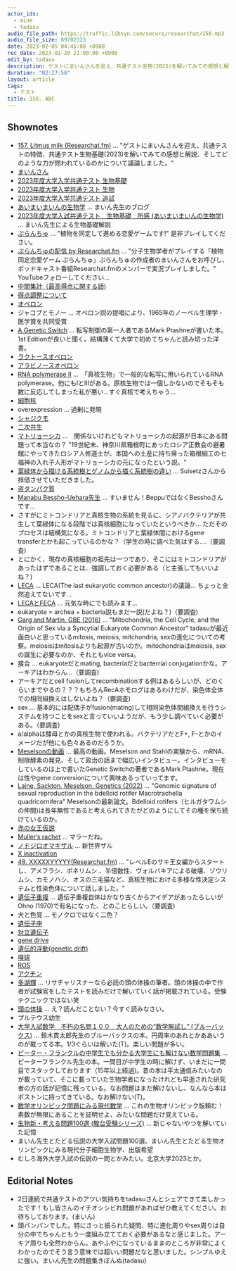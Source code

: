 ```yaml
---
actor_ids:
  - mine
  - tadasu
audio_file_path: https://traffic.libsyn.com/secure/researchat/158.mp3 
audio_file_size: 89702323
date: 2023-02-05 04:45:00 +0900
rec_date: 2023-01-20 21:00:00 +0900
edit_by: tadasu
description: ゲストにまいんさんを迎え、共通テスト生物(2023)を解いてみての感想と解説、そしてどのような力が問われているのかについて議論しました。
duration: "02:27:56"
layout: article
tags:
  - テスト
title: 158. ABC
---
```


## Shownotes
- [157. Litmus milk (Researchat.fm)](https://researchat.fm/episode/157) ... "ゲストにまいんさんを迎え、共通テストの特徴、共通テスト生物基礎(2023)を解いてみての感想と解説、そしてどのような力が問われているのかについて議論しました。"
- [まいんさん](https://twitter.com/ArmnieBIO)
- [2023年度大学入学共通テスト 生物基礎](https://edu.chunichi.co.jp/site_home/center/pdf/2023seibutsukiso_q.pdf)
- [2023年度大学入学共通テスト 生物](https://edu.chunichi.co.jp/site_home/center/pdf/2023seibutsu_q.pdf)
- [2023年度大学入学共通テスト 追試](https://www.minyu-net.com/nie/d-tsuisai.php)
- [あいまいまいんの生物学](https://i-my-mine.hatenablog.com/archive) ... まいん先生のブログ
- [2023年度大学入試共通テスト　生物基礎　所感 (あいまいまいんの生物学)](https://i-my-mine.hatenablog.com/entry/2023/01/16/2023%E5%B9%B4%E5%BA%A6%E5%A4%A7%E5%AD%A6%E5%85%A5%E8%A9%A6%E5%85%B1%E9%80%9A%E3%83%86%E3%82%B9%E3%83%88_%E7%94%9F%E7%89%A9%E5%9F%BA%E7%A4%8E_%E6%89%80%E6%84%9F) ... まいん先生による生物基礎解説
- [ぷらんちゅ](https://novelgame.jp/games/show/6590) ... "植物を同定して進める恋愛ゲームです!" 是非プレイしてください。
- [ぷらんちゅの配信 by Researchat.fm](https://www.youtube.com/watch?v=d4YMrm3OHfg&ab_channel=Researchatfm) ... "分子生物学者がプレイする「植物同定恋愛ゲーム ぷらんちゅ」ぷらんちゅの作成者のまいんさんをお呼びし、ポッドキャスト番組Researchat.fmのメンバーで実況プレイしました。" YouTubeフォローしてください...
- [中間集計（最高得点に関する話)](https://www.dnc.ac.jp/albums/abm.php?d=31&f=abm00003366.pdf&n=%E4%BB%A4%E5%92%8C%EF%BC%95%E5%B9%B4%E5%BA%A6%E5%A4%A7%E5%AD%A6%E5%85%A5%E5%AD%A6%E5%85%B1%E9%80%9A%E3%83%86%E3%82%B9%E3%83%88%EF%BC%88%E6%9C%AC%E8%A9%A6%E9%A8%93%EF%BC%89%E5%B9%B3%E5%9D%87%E7%82%B9%E7%AD%89%E4%B8%80%E8%A6%A7%EF%BC%88%E4%B8%AD%E9%96%93%E9%9B%86%E8%A8%88%E3%81%9D%E3%81%AE%EF%BC%92%EF%BC%89.pdf)
- [得点調整について](https://www.dnc.ac.jp/kyotsu/shiken_jouhou/r5/#anchor13)
- [オペロン](https://ja.wikipedia.org/wiki/%E3%82%AA%E3%83%9A%E3%83%AD%E3%83%B3)
- ジャコブとモノー ... オペロン説の提唱により、1965年のノーベル生理学・医学賞を共同受賞
- [A Genetic Switch](https://www.amazon.co.jp/dp/B001WAKRQE/?tag=researchatf04-22) ... 転写制御の第一人者であるMark Ptashneが書いた本。1st Editionが良いと聞く。結構薄くて大学で初めてちゃんと読み切った洋書。
- [ラクトースオペロン](https://ja.wikipedia.org/wiki/%E3%83%A9%E3%82%AF%E3%83%88%E3%83%BC%E3%82%B9%E3%82%AA%E3%83%9A%E3%83%AD%E3%83%B3)
- [アラビノースオペロン](https://ja.wikipedia.org/wiki/L-%E3%82%A2%E3%83%A9%E3%83%93%E3%83%8E%E3%83%BC%E3%82%B9%E3%82%AA%E3%83%9A%E3%83%AD%E3%83%B3)
- [RNA polymerase II](https://en.wikipedia.org/wiki/RNA_polymerase_II) ...　「真核生物」で一般的な転写に用いられているRNA polymerase。他にもIとIIIがある。原核生物では一個しかないのでそもそも数に反応してしまった私が悪い…すぐ真核で考えちゃう…
- [細胞核](https://ja.wikipedia.org/wiki/%E7%B4%B0%E8%83%9E%E6%A0%B8)
- overexpression … 過剰に発現
- [シャジクモ](https://ja.wikipedia.org/wiki/%E3%82%B7%E3%83%A3%E3%82%B8%E3%82%AF%E3%83%A2)
- [二次共生](https://modia.chitose-bio.com/articles/origin_of_algae_2/)
- [マトリョーシカ](https://ja.wikipedia.org/wiki/%E3%83%9E%E3%83%88%E3%83%AA%E3%83%A7%E3%83%BC%E3%82%B7%E3%82%AB%E4%BA%BA%E5%BD%A2) ...　関係ないけれどもマトリョーシカの起源が日本にある問題って本当なの？ "19世紀末、神奈川県箱根町にあったロシア正教会の避暑館にやってきたロシア人修道士が、本国への土産に持ち帰った箱根細工の七福神の入れ子人形がマトリョーシカの元になったという説。"
- [葉緑体から描ける系統樹とゲノムから描く系統樹の違い](https://twitter.com/suisetz/status/1615699093573234688) ... Suisetzさんから拝借させていただきました。
- [盗タンパク質](https://www.jst.go.jp/pr/announce/20200109-2/index.html)
- [Manabu Bessho-Uehara先生](https://besshomanabulumi.wixsite.com/manabuhome) … すいません！BeppuではなくBesshoさんです…
- さすがにミトコンドリアと真核生物の系統を見るに、シアノバクテリアが共生して葉緑体になる段階では真核細胞になっていたというべきか… ただそのプロセスは結構気になる。ミトコンドリアと葉緑体間におけるgene transferとかも起こっているのかな？（学生の時に調べた気はする….（要調査)
- とにかく、現存の真核細胞の祖先は一つであり、そこにはミトコンドリアがあったはずであることは、強調しておく必要がある（と主張してもいいよね？)
- [LECA](https://www.pnas.org/doi/10.1073/pnas.0604985103) … LECA(The last eukaryotic common ancestor)の議論… ちょっと全然追えてないです… 
- [LECAとFECA](https://www.ncbi.nlm.nih.gov/pmc/articles/PMC4292153/) ... 元気な時にでも読みます…
- eukaryote = archea + bacteria説もまだ一説(だよね？)（要調査)
- [Garg and Martin. GBE (2016)](https://academic.oup.com/gbe/article/8/6/1950/2574120) ... "Mitochondria, the Cell Cycle, and the Origin of Sex via a Syncytial Eukaryote Common Ancestor" tadasuが最近面白いと思っているmitosis, meiosis, mitchondria, sexの進化についての考察。meiosisはmitosisよりも起源が古いのか。mitochondriaはmeiosis, sexの誕生に必要なのか、それともvice versa。
- 接合 ... eukaryoteだとmating, bacteriaだとbacterrial conjugationかな。アーキアはわからん...（要調査)
- アーキアだとcell fusionしてrecombinationする例はあるらしいが、どのくらいまでやるの？？？もちろんRecAホモログはあるわけだが、染色体全体での相同組換えはしないよね？（要調査)
- sex … 基本的には配偶子がfusion(mating)して相同染色体間組換えを行うシステムを持つことをsexと言っていいようだが、もう少し調べていく必要がある。（要調査)
- a/alphaは酵母とかの真核生物で使われる。バクテリアだとF+, F-とかのイメージだが他にも色々あるのだろうか。
- [Meselsonの動画](https://youtu.be/M3ydkf1ihHQ) ... 最高の動画。Meselson and Stahlの実験から、mRNA、制限酵素の発見、そして政治の話まで幅広いインタビュー。インタビューをしているのは上で書いたGenetic Switchの著者であるMark Ptashne。現在は性やgene conversionについて興味あるっていってます。
- [Laine, Sackton, Meselson. Genetics (2022)](https://academic.oup.com/genetics/article/220/2/iyab221/6458333) ... "Genomic signature of sexual reproduction in the bdelloid rotifer Macrotrachella quadricornifera" Meselsonの最新論文。Bdelloid rotifers（ヒルガタワムシの仲間)は長年無性であると考えられてきたがどのようにしてその種を保ち続けているのか。
- [赤の女王仮説](https://ja.wikipedia.org/wiki/%E8%B5%A4%E3%81%AE%E5%A5%B3%E7%8E%8B%E4%BB%AE%E8%AA%AC)
- [Muller’s rachet](https://en.wikipedia.org/wiki/Muller%27s_ratchet) … マラーだね。
- [ノドジロオマキザル](https://pz-garden.stardust31.com/reichou-moku/omakizaru-ka/nodojiro-omakizaru.html) … 新世界ザル
- [X inactivation](https://en.wikipedia.org/wiki/X-inactivation)
- [48. XXXXXYYYYY(Researchat.fm)](https://researchat.fm/episode/48) ... "レベルEのサキ王女編からスタートし、アメフラシ、ボネリムシ 、半倍数性、ヴォルバキアによる破壊、ゾウリムシ、カモノハシ、オスの三毛猫など、真核生物における多様な性決定システムと性染色体について話しました。"
- [遺伝子重複](https://ja.wikipedia.org/wiki/%E9%81%BA%E4%BC%9D%E5%AD%90%E9%87%8D%E8%A4%87) … 遺伝子重複自体はかなり古くからアイデアがあったらしいがOhno (1970)で有名になった、とのことらしい。（要調査)
- 犬と色覚 … モノクロではなく二色？
- [遺伝子座](https://ja.wikipedia.org/wiki/%E9%81%BA%E4%BC%9D%E5%AD%90%E5%BA%A7)
- [対立遺伝子](https://ja.wikipedia.org/wiki/%E5%AF%BE%E7%AB%8B%E9%81%BA%E4%BC%9D%E5%AD%90)
- [gene drive](https://en.wikipedia.org/wiki/Gene_drive)
- [遺伝的浮動(genetic drift) ](https://ja.wikipedia.org/wiki/%E9%81%BA%E4%BC%9D%E7%9A%84%E6%B5%AE%E5%8B%95)
- [嗅球](https://ja.wikipedia.org/wiki/%E5%97%85%E7%90%83)
- [ROS](https://en.wikipedia.org/wiki/Reactive_oxygen_species)
- [アクチン](https://ja.wikipedia.org/wiki/%E3%82%A2%E3%82%AF%E3%83%81%E3%83%B3)
- [多湖輝](https://ja.wikipedia.org/wiki/%E5%A4%9A%E6%B9%96%E8%BC%9D) ... リサチャリスナーなら必読の頭の体操の筆者。頭の体操の中で作者が試験官をしたテストを読みだけで解いていく話が掲載されている。受験テクニックではない笑
- [頭の体操](https://www.amazon.co.jp/dp/B00H3FG5HW/?tag=researchatf04-22) ... え？読んだことない？今すぐ読みなさい。
- プルテウス幼生
- [大学入試数学　不朽の名問１００　大人のための“数学腕試し” (ブルーバックス)](https://www.amazon.co.jp/dp/B0928R1PV2/?tag=researchatf04-22) ... 鈴木貫太郎先生のブルーバックスの本。円周率のあれとかああいうのが載ってる本。1/3ぐらいは解いた(T)。楽しい問題が多い。
- [ピーター・フランクルの中学生でも分かる大学生にも解けない数学問題集](https://www.amazon.co.jp/gp/product/4535782628/?tag=researchatf04-22) ... ピーターフランクル先生の本。一問目が中学生の時に解けず、いまだに一問目でスタックしております（15年以上経過)。昔の本は平太通信みたいなのが載っていて、そこに載っていた生物学者になったけれども早逝された研究者の方の話が記憶に残っている。なお問題はまだ解けないし、なんなら本はボストンに持ってきている。なお解けない(T)。
- [数学オリンピック問題にみる現代数学](https://www.amazon.co.jp/dp/4062570548/?tag=researchatf04-22) ... これの生物オリンピック版頼む！素数が無限にあることを証明せよ、みたいな問題だけ覚えている。
- [生物新・考える問題100選 (駿台受験シリーズ)](https://www.amazon.co.jp/dp/4796117636?tag=researchatf04-22) ... 新じゃないやつを解いていた記憶
- まいん先生とたどる伝説の大学入試問題100選、まいん先生とたどる生物オリンピックにみる現代分子細胞生物学、出版希望
- むしろ海外大学入試の伝説の一問とかみたい。北京大学2023とか。

## Editorial Notes
- 2日連続で共通テストのアツい気持ちをtadasuさんとシェアできて楽しかったです！もし皆さんのイチオシシビれ問題があればぜひ教えてください。お待ちしております。(まいん)
- 頭パンパンでした。特にさっと振られた疑問、特に進化周りやsex周りは自分の中でちゃんともう一度組み立てておく必要があるなと感じました。アーキア周りも全然わからん。あやふやになっているままのところが非常によくわかったのでそう言う意味では超いい問題だなと思いました。シンプルゆえに強い。まいん先生の問題集きぼんぬ(tadasu)
